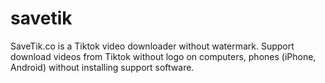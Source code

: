 # savetik
SaveTik.co is a Tiktok video downloader without watermark. Support download videos from Tiktok without logo on computers, phones (iPhone, Android) without installing support software.
